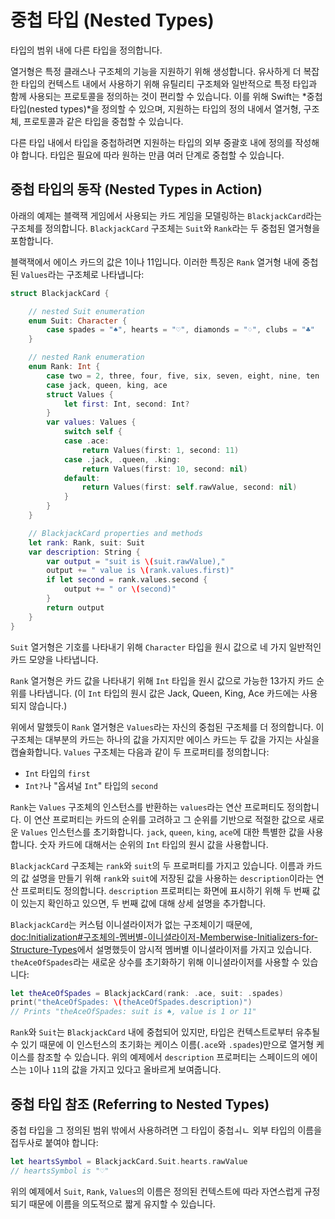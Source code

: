 # 중첩 타입 (Nested Types)

타입의 범위 내에 다른 타입을 정의합니다.

열거형은 특정 클래스나 구조체의 기능을 지원하기 위해 생성합니다.
유사하게 더 복잡한 타입의 컨텍스트 내에서 사용하기 위해
유틸리티 구조체와 일반적으로 특정 타입과 함께 사용되는 프로토콜을
정의하는 것이 편리할 수 있습니다.
이를 위해 Swift는 *중첩 타입(nested types)*을 정의할 수 있으며,
지원하는 타입의 정의 내에서
열거형, 구조체, 프로토콜과 같은 타입을 중첩할 수 있습니다.

다른 타입 내에서 타입을 중첩하려면
지원하는 타입의 외부 중괄호 내에 정의를 작성해야 합니다.
타입은 필요에 따라 원하는 만큼 여러 단계로 중첩할 수 있습니다.

## 중첩 타입의 동작 (Nested Types in Action)

아래의 예제는 블랙잭 게임에서 사용되는 카드 게임을 모델링하는
`BlackjackCard`라는 구조체를 정의합니다.
`BlackjackCard` 구조체는 `Suit`와 `Rank`라는
두 중첩된 열거형을 포함합니다.

블랙잭에서 에이스 카드의 값은 1이나 11입니다.
이러한 특징은 `Rank` 열거형 내에 중첩된
`Values`라는 구조체로 나타냅니다:

```swift
struct BlackjackCard {

    // nested Suit enumeration
    enum Suit: Character {
        case spades = "♠", hearts = "♡", diamonds = "♢", clubs = "♣"
    }

    // nested Rank enumeration
    enum Rank: Int {
        case two = 2, three, four, five, six, seven, eight, nine, ten
        case jack, queen, king, ace
        struct Values {
            let first: Int, second: Int?
        }
        var values: Values {
            switch self {
            case .ace:
                return Values(first: 1, second: 11)
            case .jack, .queen, .king:
                return Values(first: 10, second: nil)
            default:
                return Values(first: self.rawValue, second: nil)
            }
        }
    }

    // BlackjackCard properties and methods
    let rank: Rank, suit: Suit
    var description: String {
        var output = "suit is \(suit.rawValue),"
        output += " value is \(rank.values.first)"
        if let second = rank.values.second {
            output += " or \(second)"
        }
        return output
    }
}
```

<!--
  - test: `nestedTypes`

  ```swifttest
  -> struct BlackjackCard {
  ---
        // nested Suit enumeration
        enum Suit: Character {
           case spades = "♠", hearts = "♡", diamonds = "♢", clubs = "♣"
        }
  ---
        // nested Rank enumeration
        enum Rank: Int {
           case two = 2, three, four, five, six, seven, eight, nine, ten
           case jack, queen, king, ace
           struct Values {
              let first: Int, second: Int?
           }
           var values: Values {
              switch self {
                 case .ace:
                    return Values(first: 1, second: 11)
                 case .jack, .queen, .king:
                    return Values(first: 10, second: nil)
                 default:
                    return Values(first: self.rawValue, second: nil)
              }
           }
        }
  ---
        // BlackjackCard properties and methods
        let rank: Rank, suit: Suit
        var description: String {
           var output = "suit is \(suit.rawValue),"
           output += " value is \(rank.values.first)"
           if let second = rank.values.second {
              output += " or \(second)"
           }
           return output
        }
     }
  ```
-->

`Suit` 열거형은 기호를 나타내기 위해 `Character` 타입을 원시 값으로
네 가지 일반적인 카드 모양을 나타냅니다.

`Rank` 열거형은 카드 값을 나타내기 위해 `Int` 타입을 원시 값으로
가능한 13가지 카드 순위를 나타냅니다.
(이 `Int` 타입의 원시 값은 Jack, Queen, King, Ace 카드에는 사용되지 않습니다.)

위에서 말했듯이 `Rank` 열거형은
`Values`라는 자신의 중첩된 구조체를 더 정의합니다.
이 구조체는 대부분의 카드는 하나의 값을 가지지만
에이스 카드는 두 값을 가지는 사실을 캡슐화합니다.
`Values` 구조체는 다음과 같이 두 프로퍼티를 정의합니다:

- `Int` 타입의 `first`
- `Int?`나 "옵셔널 `Int`" 타입의 `second`

`Rank`는 `Values` 구조체의 인스턴스를 반환하는
`values`라는 연산 프로퍼티도 정의합니다.
이 연산 프로퍼티는 카드의 순위를 고려하고
그 순위를 기반으로 적절한 값으로 새로운 `Values` 인스턴스를 초기화합니다.
`jack`, `queen`, `king`, `ace`에 대한 특별한 값을 사용합니다.
숫자 카드에 대해서는 순위의 `Int` 타입의 원시 값을 사용합니다.

`BlackjackCard` 구조체는 `rank`와 `suit`의 두 프로퍼티를 가지고 있습니다.
이름과 카드의 값 설명을 만들기 위해
`rank`와 `suit`에 저장된 값을 사용하는
`description`이라는 연산 프로퍼티도 정의합니다.
`description` 프로퍼티는 화면에 표시하기 위해
두 번째 값이 있는지 확인하고 있으면,
두 번째 값에 대해 상세 설명을 추가합니다.

`BlackjackCard`는 커스텀 이니셜라이저가 없는 구조체이기 때문에,
<doc:Initialization#구조체의-멤버별-이니셜라이저-Memberwise-Initializers-for-Structure-Types>에서 설명했듯이
암시적 멤버별 이니셜라이저를 가지고 있습니다.
`theAceOfSpades`라는 새로운 상수를 초기화하기 위해 이니셜라이저를 사용할 수 있습니다:

```swift
let theAceOfSpades = BlackjackCard(rank: .ace, suit: .spades)
print("theAceOfSpades: \(theAceOfSpades.description)")
// Prints "theAceOfSpades: suit is ♠, value is 1 or 11"
```

<!--
  - test: `nestedTypes`

  ```swifttest
  -> let theAceOfSpades = BlackjackCard(rank: .ace, suit: .spades)
  -> print("theAceOfSpades: \(theAceOfSpades.description)")
  <- theAceOfSpades: suit is ♠, value is 1 or 11
  ```
-->

`Rank`와 `Suit`는 `BlackjackCard` 내에 중첩되어 있지만,
타입은 컨텍스트로부터 유추될 수 있기 때문에
이 인스턴스의 초기화는 케이스 이름(`.ace`와 `.spades`)만으로
열거형 케이스를 참조할 수 있습니다.
위의 예제에서 `description` 프로퍼티는
스페이드의 에이스는 `1`이나 `11`의 값을 가지고 있다고 올바르게 보여줍니다.

## 중첩 타입 참조 (Referring to Nested Types)

중첩 타입을 그 정의된 범위 밖에서 사용하려면
그 타입이 중첩ㅚㄴ 외부 타입의 이름을 접두사로 붙여야 합니다:

```swift
let heartsSymbol = BlackjackCard.Suit.hearts.rawValue
// heartsSymbol is "♡"
```

<!--
  - test: `nestedTypes`

  ```swifttest
  -> let heartsSymbol = BlackjackCard.Suit.hearts.rawValue
  /> heartsSymbol is \"\(heartsSymbol)\"
  </ heartsSymbol is "♡"
  ```
-->

위의 예제에서
`Suit`, `Rank`, `Values`의 이름은 정의된 컨텍스트에 따라 자연스럽게 규정되기 때문에
이름을 의도적으로 짧게 유지할 수 있습니다.

<!--
This source file is part of the Swift.org open source project

Copyright (c) 2014 - 2022 Apple Inc. and the Swift project authors
Licensed under Apache License v2.0 with Runtime Library Exception

See https://swift.org/LICENSE.txt for license information
See https://swift.org/CONTRIBUTORS.txt for the list of Swift project authors
-->